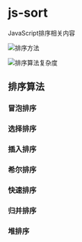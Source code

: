 # js-sort
JavaScript排序相关内容

![排序方法](https://images2018.cnblogs.com/blog/849589/201804/849589-20180402132530342-980121409.png)

![排序算法复杂度](https://images2018.cnblogs.com/blog/849589/201804/849589-20180402133438219-1946132192.png)

## 排序算法

### 冒泡排序

### 选择排序

### 插入排序

### 希尔排序

### 快速排序

### 归并排序

### 堆排序
